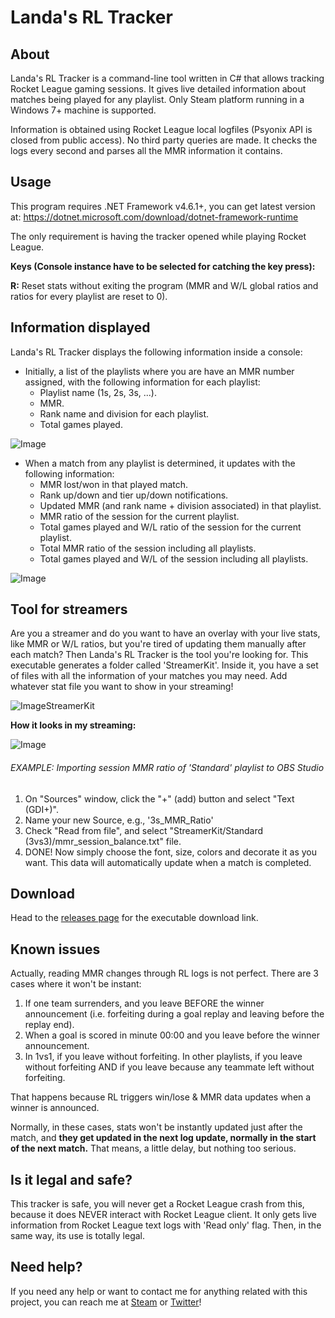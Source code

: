 # Landa's RL Tracker

## About

Landa's RL Tracker is a command-line tool written in C# that allows tracking Rocket League gaming sessions. It gives live detailed information about matches being played for any playlist. Only Steam platform running in a Windows 7+ machine is supported.

Information is obtained using Rocket League local logfiles (Psyonix API is closed from public access). No third party queries are made. It checks the logs every second and parses all the MMR information it contains.

## Usage

This program requires .NET Framework v4.6.1+, you can get latest version at: https://dotnet.microsoft.com/download/dotnet-framework-runtime

The only requirement is having the tracker opened while playing Rocket League.

**Keys (Console instance have to be selected for catching the key press):**

**R:** Reset stats without exiting the program (MMR and W/L global ratios and ratios for every playlist are reset to 0). 

## Information displayed

Landa's RL Tracker displays the following information inside a console:
- Initially, a list of the playlists where you are have an MMR number assigned, with the following information for each playlist:
  * Playlist name (1s, 2s, 3s, ...).
  * MMR.
  * Rank name and division for each playlist.
  * Total games played.
  
![Image](https://i.imgur.com/femzy6F.png)

- When a match from any playlist is determined, it updates with the following information:
  * MMR lost/won in that played match.
  * Rank up/down and tier up/down notifications.  
  * Updated MMR (and rank name + division associated) in that playlist.
  * MMR ratio of the session for the current playlist.
  * Total games played and W/L ratio of the session for the current playlist.
  * Total MMR ratio of the session including all playlists.
  * Total games played and W/L of the session including all playlists.
  
![Image](https://i.imgur.com/2gTnvYq.png)
  
## Tool for streamers
  
  Are you a streamer and do you want to have an overlay with your live stats, like MMR or W/L ratios, but you're tired of updating them manually after each match? Then Landa's RL Tracker is the tool you're looking for.
  This executable generates a folder called 'StreamerKit'. Inside it, you have a set of files with all the information of your matches you may need. Add whatever stat file you want to show in your streaming!
  
  ![ImageStreamerKit](https://i.imgur.com/IBWLHxi.png)
  
  **How it looks in my streaming:**
  
  ![Image](https://media.discordapp.net/attachments/518865179274903563/518871407724068884/Stream.PNG)
  
  ###### EXAMPLE: Importing session MMR ratio of 'Standard' playlist to OBS Studio
  
  1. On "Sources" window, click the "+" (add) button and select "Text (GDI+)".
  2. Name your new Source, e.g., '3s_MMR_Ratio'
  3. Check "Read from file", and select "StreamerKit/Standard (3vs3)/mmr_session_balance.txt" file.
  4. DONE! Now simply choose the font, size, colors and decorate it as you want. This data will automatically update when a match is completed.

## Download

Head to the [releases page](https://github.com/BlancoLanda/LandasRLTracker/releases) for the executable download link.

## Known issues

Actually, reading MMR changes through RL logs is not perfect. There are 3 cases where it won't be instant:
1. If one team surrenders, and you leave BEFORE the winner announcement (i.e. forfeiting during a goal replay and leaving before the replay end).
2. When a goal is scored in minute 00:00 and you leave before the winner announcement.
3. In 1vs1, if you leave without forfeiting. In other playlists, if you leave without forfeiting AND if you leave because any teammate left without forfeiting.

That happens because RL triggers win/lose & MMR data updates when a winner is announced. 

Normally, in these cases, stats won't be instantly updated just after the match, and **they get updated in the next log update, normally in the start of the next match.** That means, a little delay, but nothing too serious.

## Is it legal and safe?

This tracker is safe, you will never get a Rocket League crash from this, because it does NEVER interact with Rocket League client. It only gets live information from Rocket League text logs with 'Read only' flag. Then, in the same way, its use is totally legal.

## Need help?

If you need any help or want to contact me for anything related with this project, you can reach me at [Steam](https://steamcommunity.com/id/blancolanda/) or [Twitter](https://twitter.com/BlancoLanda)!
